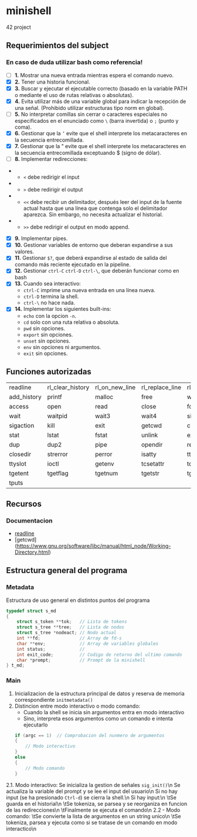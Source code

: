 # minishell
42 project

## Requerimientos del subject

### En caso de duda utilizar **bash** como referencia!

- [ ] **1.** Mostrar una nueva entrada mientras espera el comando nuevo.
- [x] **2.** Tener una historia funcional.
- [x] **3.** Buscar y ejecutar el ejecutable correcto (basado en la variable PATH o mediante el uso de rutas relativas o absolutas).
- [x] **4.** Evita utilizar más de una variable global para indicar la recepción de una señal. (Prohibido utilizar estructuras tipo norm en global).
- [ ] **5.** No interpretar comillas sin cerrar o caracteres especiales no especificados en el enunciado como `\` (barra invertida) o `;` (punto y coma).
- [x] **6.** Gestionar que la `’` evite que el shell interprete los metacaracteres en la secuencia entrecomillada.
- [x] **7.** Gestionar que la " evite que el shell interprete los metacaracteres en la secuencia entrecomillada exceptuando $ (signo de dólar).
- [ ] **8.** Implementar redirecciones:
- - `<` debe redirigir el input
- - `>` debe redirigir el output 
- - `<<` debe recibir un delimitador, después leer del input de la fuente actual hasta que una línea que contenga solo el delimitador aparezca. Sin embargo, no necesita actualizar el historial.
- - `>>` debe redirigir el output en modo append.
- [x] **9.** Implementar pipes.
- [x] **10.** Gestionar variables de entorno que deberan expandirse a sus valores.
- [x] **11.** Gestionar `$?`, que deberá expandirse al estado de salida del comando más reciente ejecutado en la pipeline.
- [x] **12.** Gestionar `ctrl-C` `ctrl-D` `ctrl-\`, que deberán funcionar como en bash
- [x] **13.** Cuando sea interactivo:
    - `ctrl-C` imprime una nueva entrada en una línea nueva.
    - `ctrl-D` termina la shell.
    - `ctrl-\` no hace nada.
- [x] **14.** Implementar los siguientes built-ins:
    - `echo` con la opcion `-n`.
    - `cd` solo con una ruta relativa o absoluta.
    - `pwd` sin opciones.
    - `export` sin opciones.
    - `unset` sin opciones.
    - `env` sin opciones ni argumentos.
    - `exit` sin opciones.
    

## Funciones autorizadas

|   |   |   |   |   |
|---|---|---|---|---|
| readline | rl_clear_history | rl_on_new_line | rl_replace_line | rl_redisplay | 
| add_history | printf | malloc | free | write | 
| access | open | read | close | fork | 
| wait | waitpid | wait3 | wait4 | signal | 
| sigaction | kill | exit | getcwd | chdir | 
| stat | lstat | fstat | unlink | execve | 
| dup | dup2 | pipe | opendir | readdir | 
| closedir | strerror | perror | isatty | ttyname | 
| ttyslot | ioctl | getenv | tcsetattr | tcgetattr | 
| tgetent | tgetflag | tgetnum | tgetstr | tgoto | 
| tputs | | | | |

## Recursos

### Documentacion
- [readline](https://web.mit.edu/gnu/doc/html/rlman_2.html)
- [getcwd] (https://www.gnu.org/software/libc/manual/html_node/Working-Directory.html)

## Estructura general del programa
### Metadata
Estructura de uso general en distintos puntos del programa
```c
typedef struct s_md
{
    struct s_token **tok;   // Lista de tokens
    struct s_tree **tree;   // Lista de nodos
    struct s_tree *nodeact; // Nodo actual
    int **fd;               // Array de fd-s
    char **env;             // Array de variables globales
    int	status;             // 
    int	exit_code;          // Codigo de retorno del ultimo comando
    char *prompt;           // Prompt de la minishell
} t_md;
``` 

### Main

1. Inicializacion de la estructura principal de datos y reserva de memoria correspondiente `initmetadata()`
2. Distincion entre modo interactivo o modo comando: 
    - Cuando la shell se inicia sin argumentos entra en modo interactivo
    - Sino, interpreta esos argumentos como un comando e intenta ejecutarlo
    ```C
    if (argc == 1)  // Comprobacion del nunmero de argumentos
    {
        // Modo interactivo 
    }
    else 
    {
        // Modo comando
    }
    ```
2.1. Modo interactivo:
    Se inicializa la gestion de señales `sig_init()`\n
    Se actualiza la variable del prompt y se lee el input del usuario\n
    Si no hay input (se ha presionado `Ctrl-d`) se cierra la shell.\n
    Si hay input:\n
        \tSe guarda en el historial\n
        \tSe tokeniza, se parsea y se reorganiza en funcion de las redirecciones\n
        \tFinalmente se ejecuta el comando\n
2.2 - Modo comando:
    \tSe convierte la lista de argumentos en un string unico\n
    \tSe tokeniza, parsea y ejecuta como si se tratase de un comando en modo interactico\n

